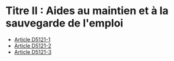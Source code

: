 # Titre II : Aides au maintien et à la sauvegarde de l'emploi 

* [Article D5121-1](./LEGIARTI000018527243.md)
* [Article D5121-2](./LEGIARTI000029469766.md)
* [Article D5121-3](./LEGIARTI000018527239.md)
